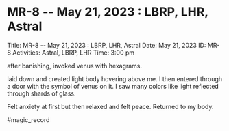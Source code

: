 # MR-8 -- May 21, 2023 : LBRP, LHR, Astral

Title: MR-8 -- May 21, 2023 : LBRP, LHR, Astral
Date: May 21, 2023
ID: MR-8
Activities: Astral, LBRP, LHR
Time: 3:00 pm

after banishing, invoked venus with hexagrams.

laid down and created light body hovering above me. I then entered through a door with the symbol of venus on it. I saw many colors like light reflected through shards of glass.

Felt anxiety at first but then relaxed and felt peace. Returned to my body.

#magic_record

